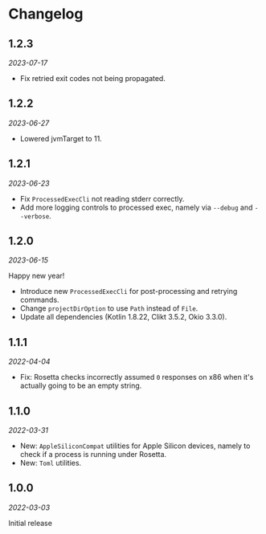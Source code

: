 Changelog
=========

1.2.3
-----

_2023-07-17_

- Fix retried exit codes not being propagated.

1.2.2
-----

_2023-06-27_

- Lowered jvmTarget to 11.

1.2.1
-----

_2023-06-23_

- Fix `ProcessedExecCli` not reading stderr correctly.
- Add more logging controls to processed exec, namely via `--debug` and `--verbose`.

1.2.0
-----

_2023-06-15_

Happy new year!

- Introduce new `ProcessedExecCli` for post-processing and retrying commands.
- Change `projectDirOption` to use `Path` instead of `File`.
- Update all dependencies (Kotlin 1.8.22, Clikt 3.5.2, Okio 3.3.0).

1.1.1
-----

_2022-04-04_

* Fix: Rosetta checks incorrectly assumed `0` responses on x86 when it's actually going to be an empty string.

1.1.0
-----

_2022-03-31_

* New: `AppleSiliconCompat` utilities for Apple Silicon devices, namely to check if a process is running under Rosetta.
* New: `Toml` utilities.

1.0.0
-----

_2022-03-03_

Initial release
